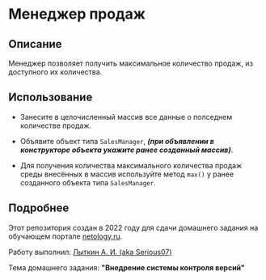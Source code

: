 # Менеджер продаж

## Описание
Менеджер позволяет получить максимальное количество продаж, из доступного их количества.

## Использование
- Занесите в целочисленный массив все данные о полседнем количестве продаж.

- Объявите объект типа `SalesManager`, ***(при объявлении в конструкторе объекта укажите ранее созданный массив)***.

- Для получения количества максимального количества продаж среды внесённых в массив используйте метод `max()`
у ранее созданного объекта типа `SalesManager`.

## Подробнее
Этот репозитория создан в 2022 году для сдачи домашнего задания на обучающем портале [netology.ru](https://netology.ru/).

Работу выполнил: [Лыткин А. И. (aka Serious07)](https://vk.com/serious07)

Тема домашнего задания: **"Внедрение системы контроля версий"**